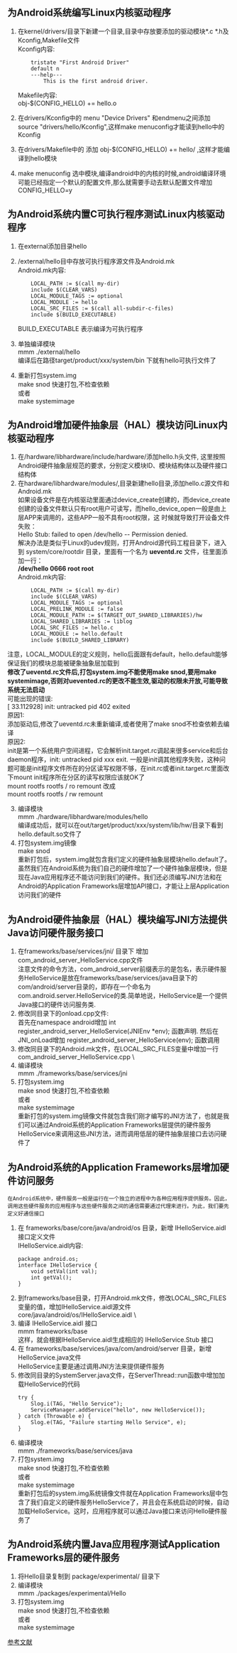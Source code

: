 ## 为Android系统编写Linux内核驱动程序
1. 在kernel/drivers/目录下新建一个目录,目录中存放要添加的驱动模块*.c *.h及Kconfig,Makefile文件  
	Kconfig内容:

	```config HELLO  
		tristate "First Android Driver"  
		default n  
		---help---  
			This is the first android driver. 
	```

	Makefile内容:  
	obj-$(CONFIG_HELLO) += hello.o  

2. 在drivers/Kconfig中的 menu "Device Drivers" 和endmenu之间添加 source "drivers/hello/Kconfig",这样make menuconfig才能读到hello中的Kconfig  
3. 在drivers/Makefile中的 添加 obj-$(CONFIG_HELLO) += hello/ ,这样才能编译到hello模块  
4. make menuconfig 选中模块,编译android中的内核的时候,android编译环境可能已经指定一个默认的配置文件,那么就需要手动去默认配置文件增加 CONFIG_HELLO=y  

## 为Android系统内置C可执行程序测试Linux内核驱动程序
1. 在external添加目录hello  
2. /external/hello目中存放可执行程序源文件及Android.mk  
	Android.mk内容:  
	```  
		LOCAL_PATH := $(call my-dir)  
		include $(CLEAR_VARS)  
		LOCAL_MODULE_TAGS := optional  
		LOCAL_MODULE := hello  
		LOCAL_SRC_FILES := $(call all-subdir-c-files)  
		include $(BUILD_EXECUTABLE)
	```

	BUILD_EXECUTABLE 表示编译为可执行程序  

3. 单独编译模块  
	mmm ./external/hello  
	编译后在路径target/product/xxx/system/bin 下就有hello可执行文件了  
4. 重新打包system.img  
	make snod			快速打包,不检查依赖  
	或者  
	make systemimage  


## 为Android增加硬件抽象层（HAL）模块访问Linux内核驱动程序
1. 在/hardware/libhardware/include/hardware/添加hello.h头文件, 这里按照Android硬件抽象层规范的要求，分别定义模块ID、模块结构体以及硬件接口结构体  
2. 在hardware/libhardware/modules/,目录新建hello目录,添加hello.c源文件和Android.mk  
	如果设备文件是在内核驱动里面通过device_create创建的，而device_create创建的设备文件默认只有root用户可读写，而hello_device_open一般是由上层APP来调用的，这些APP一般不具有root权限，这  时候就导致打开设备文件失败：  
      Hello Stub: failed to open /dev/hello -- Permission denied.  
    解决办法是类似于Linux的udev规则，打开Android源代码工程目录下，进入到 system/core/rootdir 目录，里面有一个名为 **ueventd.rc** 文件，往里面添加一行：  
      **/dev/hello 0666 root root**  
  Android.mk内容:  
	```
		LOCAL_PATH := $(call my-dir)  
		include $(CLEAR_VARS)  
		LOCAL_MODULE_TAGS := optional  
		LOCAL_PRELINK_MODULE := false  
		LOCAL_MODULE_PATH := $(TARGET_OUT_SHARED_LIBRARIES)/hw  
		LOCAL_SHARED_LIBRARIES := liblog  
		LOCAL_SRC_FILES := hello.c  
		LOCAL_MODULE := hello.default  
		include $(BUILD_SHARED_LIBRARY)  
	```
	
  注意，LOCAL_MODULE的定义规则，hello后面跟有default，hello.default能够保证我们的模块总能被硬象抽象层加载到  
  **修改了ueventd.rc文件后,打包system.img不能使用make snod,要用make systemimage,否则对uevented.rc的更改不能生效,驱动的权限未开放,可能导致系统无法启动**  
  可能出现的错误:  
  	[   33.112928] init: untracked pid 402 exited  
  	原因1:  
  		添加驱动后,修改了ueventd.rc未重新编译,或者使用了make snod不检查依赖去编译  
  	原因2:  
		init是第一个系统用户空间进程，它会解析init.target.rc调起来很多service和后台daemon程序，init: untracked pid xxx exit.
		一般是init调其他程序失败，这种问题可能是init程序文件所在的分区读写权限不够，在init.rc或者init.target.rc里面改下mount init程序所在分区的读写权限应该就OK了  
			mount rootfs rootfs / ro remount 改成  
			mount rootfs rootfs / rw remount


3. 编译模块  
	mmm ./hardware/libhardware/modules/hello  
	编译成功后，就可以在out/target/product/xxx/system/lib/hw/目录下看到hello.default.so文件了	
4. 打包system.img镜像  
	make snod  
	重新打包后，system.img就包含我们定义的硬件抽象层模块hello.default了。  
    虽然我们在Android系统为我们自己的硬件增加了一个硬件抽象层模块，但是现在Java应用程序还不能访问到我们的硬件。我们还必须编写JNI方法和在Android的Application Frameworks层增加API接口，才能让上层Application访问我们的硬件


## 为Android硬件抽象层（HAL）模块编写JNI方法提供Java访问硬件服务接口
1. 在frameworks/base/services/jni/ 目录下 增加com_android_server_HelloService.cpp文件  
	注意文件的命令方法，com_android_server前缀表示的是包名，表示硬件服务HelloService是放在frameworks/base/services/java目录下的com/android/server目录的，即存在一个命名为com.android.server.HelloService的类.简单地说，HelloService是一个提供Java接口的硬件访问服务类.
2. 修改同目录下的onload.cpp文件:  
	首先在namespace android增加 int register_android_server_HelloService(JNIEnv *env); 函数声明.
	然后在JNI_onLoad增加  register_android_server_HelloService(env); 函数调用
3. 修改同目录下的Android.mk文件，在LOCAL_SRC_FILES变量中增加一行  com_android_server_HelloService.cpp \  
4. 编译模块  
	mmm ./frameworks/base/services/jni
5. 打包system.img  
	make snod			快速打包,不检查依赖  
	或者  
	make systemimage  
	重新打包的system.img镜像文件就包含我们刚才编写的JNI方法了，也就是我们可以通过Android系统的Application Frameworks层提供的硬件服务HelloService来调用这些JNI方法，进而调用低层的硬件抽象层接口去访问硬件了




## 为Android系统的Application Frameworks层增加硬件访问服务
	在Android系统中，硬件服务一般是运行在一个独立的进程中为各种应用程序提供服务。因此，调用这些硬件服务的应用程序与这些硬件服务之间的通信需要通过代理来进行。为此，我们要先定义好通信接口  
1. 在 frameworks/base/core/java/android/os 目录，新增 IHelloService.aidl 接口定义文件  
IHelloService.aidl内容:  
	```  
	package android.os;  
	interface IHelloService {  
	    void setVal(int val);  
	    int getVal();  
	}  
	```
2. 到frameworks/base目录，打开Android.mk文件，修改LOCAL_SRC_FILES变量的值，增加IHelloService.aidl源文件  
	 core/java/android/os/IHelloService.aidl \  
3. 编译 IHelloService.aidl 接口  
	mmm frameworks/base  
	这样，就会根据IHelloService.aidl生成相应的 IHelloService.Stub 接口  
4. 在 frameworks/base/services/java/com/android/server 目录，新增HelloService.java文件  
	HelloService主要是通过调用JNI方法来提供硬件服务  
5. 修改同目录的SystemServer.java文件，在ServerThread::run函数中增加加载HelloService的代码  
	```  
	try {  
		Slog.i(TAG, "Hello Service");  
		ServiceManager.addService("hello", new HelloService());  
	} catch (Throwable e) {  
		Slog.e(TAG, "Failure starting Hello Service", e);  
	}  
	```
6. 编译模块  
	mmm ./frameworks/base/services/java  
7. 打包system.img  
	make snod			快速打包,不检查依赖  
	或者  
	make systemimage  
	重新打包后的system.img系统镜像文件就在Application Frameworks层中包含了我们自定义的硬件服务HelloService了，并且会在系统启动的时候，自动加载HelloService。这时，应用程序就可以通过Java接口来访问Hello硬件服务了  

## 为Android系统内置Java应用程序测试Application Frameworks层的硬件服务 
1. 将Hello目录复制到 package/experimental/ 目录下  
2. 编译模块  
	mmm ./packages/experimental/Hello  
3. 打包system.img  
	make snod			快速打包,不检查依赖  
	或者  
	make systemimage  


[参考文献](http://blog.csdn.net/luoshengyang/article/details/6568411)